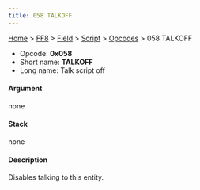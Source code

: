 ```yaml
---
title: 058 TALKOFF
---
```


[Home](../../../../Main%20Page.md.md) > [FF8](../../../../FF8.md) > [Field](../../../Field.md) > [Script](../../Script.md) > [Opcodes](../Opcodes.md) > 058 TALKOFF

-   Opcode: **0x058**
-   Short name: **TALKOFF**
-   Long name: Talk script off

#### Argument

none

#### Stack

none

#### Description

Disables talking to this entity.
